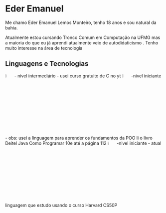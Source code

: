 # Eder Emanuel 

Me chamo Eder Emanuel Lemos Monteiro, tenho 18 anos e sou natural da bahia.  

Atualmente estou cursando Tronco Comum em Computação na UFMG mas a maioria
do que eu já aprendi atualmente veio de autodidaticismo . Tenho muito 
interesse na área de tecnologia

## Linguagens e Tecnologias

<img src="https://cdn.jsdelivr.net/gh/devicons/devicon@latest/icons/c/c-original.svg" width="5%"> 
- nivel intermediário -
usei curso gratuito de C no yt
<img src="https://cdn.jsdelivr.net/gh/devicons/devicon@latest/icons/java/java-original.svg"width="5%" />
-nivel iniciante -
obs: usei a linguagem para aprender os fundamentos da POO                                                                                                                                                                  li o livro Deitel Java Como Programar 10e até a página 112
<img src="https://cdn.jsdelivr.net/gh/devicons/devicon@latest/icons/python/python-original.svg"width="5%" />
-nivel iniciante -
atual linguagem que estudo usando o curso Harvard CS50P
          
          

    
    
  

  
